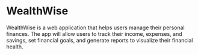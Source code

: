 # WealthWise
WealthWise is a web application that helps users manage their personal finances. The app will allow users to track their income, expenses, and savings, set financial goals, and generate reports to visualize their financial health.
